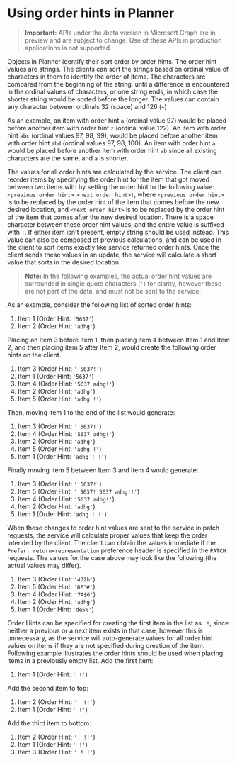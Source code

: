 # Using order hints in Planner

> **Important:** APIs under the /beta version in Microsoft Graph are in preview and are subject to change. Use of these APIs in production applications is not supported.

Objects in Planner identify their sort order by order hints. The order hint values are strings. The clients can sort the strings based on ordinal value of characters in them to identify the order of items. The characters are compared from the beginning of the string, until a difference is encountered in the ordinal values of characters, or one string ends, in which case the shorter string would be sorted before the longer. The values can contain any character between ordinals 32 (space) and 126 (`~`)

As an example, an item with order hint `a` (ordinal value 97) would be placed before another item with order hint `z` (ordinal value 122). An item with order hint `abc` (ordinal values 97, 98, 99), would be placed before another item with order hint `abd` (ordinal values 97, 98, 100). An item with order hint `a` would be placed before another item with order hint `ab` since all existing characters are the same, and `a` is shorter.

The values for all order hints are calculated by the service. The client can reorder items by specifying the order hint for the item that got moved between two items with by setting the order hint to the following value: `<previous order hint> <next order hint>!`, where `<previous order hint>` is to be replaced by the order hint of the item that comes before the new desired location, and `<next order hint>` is to be replaced by the order hint of the item that comes after the new desired location. There is a space character between these order hint values, and the entire value is suffixed with `!`. If either item isn't present, empty string should be used instead. This value can also be composed of previous calculations, and can be used in the client to sort items exactly like service returned order hints. Once the client sends these values in an update, the service will calculate a short value that sorts in the desired location.

> **Note:** In the following examples, the actual order hint values are surrounded in single quote characters (`'`) for clarity, however these are not part of the data, and must not be sent to the service.
 
As an example, consider the following list of sorted order hints:

1. Item 1 (Order Hint: `'5637'`)
2. Item 2 (Order Hint: `'adhg'`)

Placing an Item 3 before Item 1, then placing item 4 between Item 1 and Item 2, and then placing item 5 after Item 2, would create the following order hints on the client. 

1. Item 3 (Order Hint: `' 5637!'`)
2. Item 1 (Order Hint: `'5637'`)
3. Item 4 (Order Hint: `'5637 adhg!'`)
4. Item 2 (Order Hint: `'adhg'`)
5. Item 5 (Order Hint: `'adhg !'`)

Then, moving item 1 to the end of the list would generate:

1. Item 3 (Order Hint: `' 5637!'`)
2. Item 4 (Order Hint: `'5637 adhg!'`)
3. Item 2 (Order Hint: `'adhg'`)
4. Item 5 (Order Hint: `'adhg !'`)
5. Item 1 (Order Hint: `'adhg ! !'`)

Finally moving Item 5 between Item 3 and Item 4 would generate:

1. Item 3 (Order Hint: `' 5637!'`)
2. Item 5 (Order Hint: `' 5637! 5637 adhg!!'`)
3. Item 4 (Order Hint: `'5637 adhg!'`)
4. Item 2 (Order Hint: `'adhg'`)
5. Item 1 (Order Hint: `'adhg ! !'`)

When these changes to order hint values are sent to the service in patch requests, the service will calculate proper values that keep the order intended by the client. The client can obtain the values immediate if the `Prefer: return=representation` preference header is specified in the `PATCH` requests. The values for the case above may look like the following (the actual values may differ). 

1. Item 3 (Order Hint: `'432b'`)
2. Item 5 (Order Hint: `'6F"#'`)
3. Item 4 (Order Hint: `'7A$6'`)
4. Item 2 (Order Hint: `'adhg'`)
5. Item 1 (Order Hint: `'de5%'`)

Order Hints can be specified for creating the first item in the list as ` !`, since neither a previous or a next item exists in that case, however this is unnecessary, as the service will auto-generate values for all order hint values on items if they are not specified during creation of the item. Following example illustrates the order hints should be used when placing items in a previously empty list.
Add the first item:

1. Item 1 (Order Hint: `' !'`)

Add the second item to top:

1. Item 2 (Order Hint: `'  !!'`)
2. Item 1 (Order Hint: `' !'`)

Add the third item to bottom:

1. Item 2 (Order Hint: `'  !!'`)
2. Item 1 (Order Hint: `' !'`)
3. Item 3 (Order Hint: `' ! !'`)







